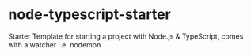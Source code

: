 # node-typescript-starter
Starter Template for starting a project with Node.js &amp; TypeScript, comes with a watcher i.e. nodemon
